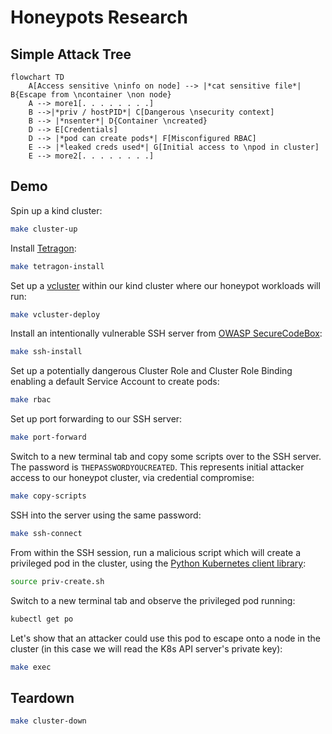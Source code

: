 # Honeypots Research

## Simple Attack Tree

```mermaid
flowchart TD
    A[Access sensitive \ninfo on node] --> |*cat sensitive file*| B{Escape from \ncontainer \non node}
    A --> more1[. . . . . . . .]
    B -->|*priv / hostPID*| C[Dangerous \nsecurity context]
    B --> |*nsenter*| D{Container \ncreated}
    D --> E[Credentials] 
    D --> |*pod can create pods*| F[Misconfigured RBAC]
    E --> |*leaked creds used*| G[Initial access to \npod in cluster]
    E --> more2[. . . . . . . .]
```

## Demo

Spin up a kind cluster:

```bash
make cluster-up
```

Install [Tetragon](https://tetragon.io/):

```bash
make tetragon-install
```

Set up a [vcluster](https://www.vcluster.com/) within our kind cluster where our honeypot workloads will run:

```bash
make vcluster-deploy
```

Install an intentionally vulnerable SSH server from [OWASP SecureCodeBox](https://www.securecodebox.io/):

```bash
make ssh-install
```

Set up a potentially dangerous Cluster Role and Cluster Role Binding enabling a default Service Account to create pods:

```bash
make rbac
```

Set up port forwarding to our SSH server:

```bash
make port-forward
```

Switch to a new terminal tab and copy some scripts over to the SSH server. The password is `THEPASSWORDYOUCREATED`. This represents initial attacker access to our honeypot cluster, via credential compromise:

```bash
make copy-scripts
```

SSH into the server using the same password:

```bash
make ssh-connect
```

From within the SSH session, run a malicious script which will create a privileged pod in the cluster, using the [Python Kubernetes client library](https://github.com/kubernetes-client/python):

```bash
source priv-create.sh
```

Switch to a new terminal tab and observe the privileged pod running:

```bash
kubectl get po
```

Let's show that an attacker could use this pod to escape onto a node in the cluster (in this case we will read the K8s API server's private key):

```bash
make exec
```

## Teardown

```bash
make cluster-down
```
